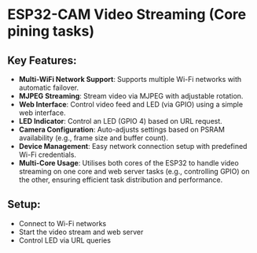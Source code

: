 # ESP32-CAM Video Streaming (Core pining tasks)

## Key Features:
- **Multi-WiFi Network Support**: Supports multiple Wi-Fi networks with automatic failover.
- **MJPEG Streaming**: Stream video via MJPEG with adjustable rotation.
- **Web Interface**: Control video feed and LED (via GPIO) using a simple web interface.
- **LED Indicator**: Control an LED (GPIO 4) based on URL request.
- **Camera Configuration**: Auto-adjusts settings based on PSRAM availability (e.g., frame size and buffer count).
- **Device Management**: Easy network connection setup with predefined Wi-Fi credentials.
- **Multi-Core Usage**: Utilises both cores of the ESP32 to handle video streaming on one core and web server tasks (e.g., controlling GPIO) on the other, ensuring efficient task distribution and performance.

## Setup:
- Connect to Wi-Fi networks
- Start the video stream and web server
- Control LED via URL queries